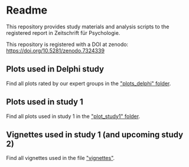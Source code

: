 # Readme

This repository provides study materials and analysis scripts to the registered 
report in Zeitschrift für Psychologie.  
  
This repository is registered with a DOI at zenodo: https://doi.org/10.5281/zenodo.7324339

## Plots used in Delphi study

Find all plots rated by our expert groups in the ["plots_delphi" folder](/plots_delphi).

## Plots used in study 1

Find all plots used in study 1 in the ["plot_study1" folder](/plots_study1).

## Vignettes used in study 1 (and upcoming study 2)

Find all vignettes used in the file ["vignettes"](vignettes.md).